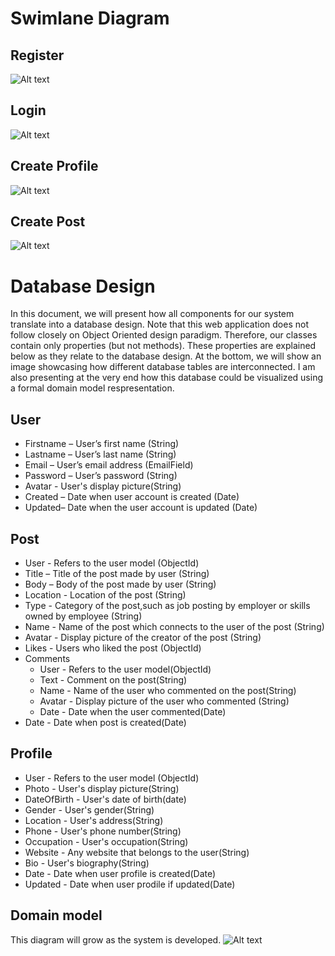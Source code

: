 # Swimlane Diagram

## Register

 ![Alt text](./images/register.jpeg?raw=true) 


## Login
 ![Alt text](./images/login_final.jpeg?raw=true) 


## Create Profile
![Alt text](./images/createProflie.png?raw=true) 


## Create Post
![Alt text](./images/createPost.png?raw=true) 


# Database Design
In this document, we will present how all components for our system translate into a database design. Note that this web 
application does not follow closely on Object Oriented design paradigm. Therefore, our classes contain only properties 
(but not methods). These properties are explained below as they relate to the database design. At the bottom, we will show 
an image showcasing how different database tables are interconnected. I am also presenting at the very end how this database 
could be visualized using a formal domain model respresentation.

## User
*	Firstname – User’s first name (String)<br/>
*	Lastname – User’s last name (String)<br/>
*	Email – User’s email address (EmailField)<br/>
*	Password – User’s password (String)<br/>
* Avatar - User's display picture(String) <br/>
* Created – Date when user account is created (Date)<br/>
*	Updated– Date when the user account is updated (Date)<br/>


## Post
* User - Refers to the user model (ObjectId)<br/>
*	Title – Title of the post made by user (String)<br/>
*	Body – Body of the post made by user (String)<br/>
* Location - Location of the post (String)<br/>
* Type - Category of the post,such as job posting by employer or skills owned by employee (String)<br/>
* Name - Name of the post which connects to the user of the post (String)<br/>
* Avatar - Display picture of the creator of the post (String)<br/>
* Likes - Users who liked the post (ObjectId)<br/>
* Comments 
  * User - Refers to the user model(ObjectId)<br/>
  * Text - Comment on the post(String)<br/>
  * Name - Name of the user who commented on the post(String)<br/>
  * Avatar - Display picture of the user who commented (String)<br/>
  * Date - Date when the user commented(Date)<br/>
* Date - Date when post is created(Date)<br/>


## Profile
* User - Refers to the user model (ObjectId)<br/>
* Photo - User's display picture(String)<br/>
* DateOfBirth - User's date of birth(date)<br/>
* Gender - User's gender(String)<br/>
* Location - User's address(String)<br/>
* Phone - User's phone number(String)<br/>
* Occupation - User's occupation(String)<br/>
* Website - Any website that belongs to the user(String)<br/>
* Bio - User's biography(String)<br/>
* Date - Date when user profile is created(Date)<br/>
* Updated - Date when user prodile if updated(Date)<br/>

 
## Domain model
 This diagram will grow as the system is developed.
 ![Alt text](./images/Interaction_iteration3.jpeg?raw=true)
 


